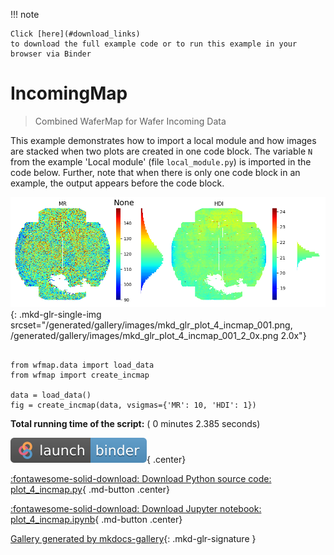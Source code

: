 
<!--
 DO NOT EDIT.
 THIS FILE WAS AUTOMATICALLY GENERATED BY mkdocs-gallery.
 TO MAKE CHANGES, EDIT THE SOURCE PYTHON FILE:
 "docs/examples/plot_4_incmap.py"
 LINE NUMBERS ARE GIVEN BELOW.
-->

!!! note

    Click [here](#download_links)
    to download the full example code or to run this example in your browser via Binder


IncomingMap
=================================
> Combined WaferMap for Wafer Incoming Data

This example demonstrates how to import a local module and how images are
stacked when two plots are created in one code block. The variable ``N`` from
the example 'Local module' (file ``local_module.py``) is imported in the code
below. Further, note that when there is only one code block in an example, the
output appears before the code block.

<!-- GENERATED FROM PYTHON SOURCE LINES 12-18 -->


![None, MR, HDI](./images/mkd_glr_plot_4_incmap_001.png){: .mkd-glr-single-img srcset="/generated/gallery/images/mkd_glr_plot_4_incmap_001.png, /generated/gallery/images/mkd_glr_plot_4_incmap_001_2_0x.png 2.0x"}





```{.python }

from wfmap.data import load_data
from wfmap import create_incmap

data = load_data()
fig = create_incmap(data, vsigmas={'MR': 10, 'HDI': 1})
```


**Total running time of the script:** ( 0 minutes  2.385 seconds)

<div id="download_links"></div>

[![Launch binder](./images/binder_badge_logo.svg)](https://mybinder.org/v2/gh/smarie/mkdocs-gallery/gh-pages?urlpath=lab/tree/notebooks/generated/gallery/plot_4_incmap.ipynb){ .center}

[:fontawesome-solid-download: Download Python source code: plot_4_incmap.py](./plot_4_incmap.py){ .md-button .center}

[:fontawesome-solid-download: Download Jupyter notebook: plot_4_incmap.ipynb](./plot_4_incmap.ipynb){ .md-button .center}


[Gallery generated by mkdocs-gallery](https://mkdocs-gallery.github.io){: .mkd-glr-signature }
